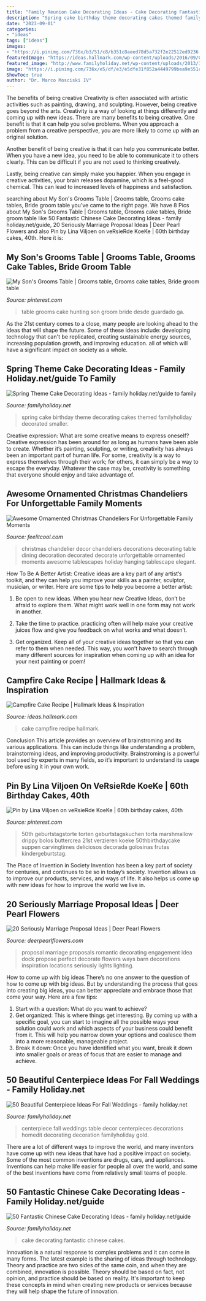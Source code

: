 ```yaml
---
title: "Family Reunion Cake Decorating Ideas - Cake Decorating Fantastic Chinese Cakes"
description: "Spring cake birthday theme decorating cakes themed familyholiday decorated smaller"
date: "2023-09-01"
categories:
- "ideas"
tags: ["ideas"]
images:
- "https://i.pinimg.com/736x/b3/51/c8/b351c8aeed78d5a732f2e22512ed9236.jpg"
featuredImage: "https://ideas.hallmark.com/wp-content/uploads/2016/09/CampfireCake600x600.jpg"
featured_image: "http://www.familyholiday.net/wp-content/uploads/2013/12/50-Fantastic-Chinese-Cake-Decorating-Ideas_3.jpg"
image: "https://i.pinimg.com/736x/e5/df/e3/e5dfe31f852a4449799bea9e551c5c2f.jpg"
ShowToc: true
author: "Dr. Marco Mosciski IV"
---
```



The benefits of being creative
Creativity is often associated with artistic activities such as painting, drawing, and sculpting. However, being creative goes beyond the arts. Creativity is a way of looking at things differently and coming up with new ideas.
There are many benefits to being creative. One benefit is that it can help you solve problems. When you approach a problem from a creative perspective, you are more likely to come up with an original solution.

Another benefit of being creative is that it can help you communicate better. When you have a new idea, you need to be able to communicate it to others clearly. This can be difficult if you are not used to thinking creatively.

Lastly, being creative can simply make you happier. When you engage in creative activities, your brain releases dopamine, which is a feel-good chemical. This can lead to increased levels of happiness and satisfaction.

	

		
searching about My Son&#039;s Grooms Table | Grooms table, Grooms cake tables, Bride groom table you've came to the right page. We have 8 Pics about My Son&#039;s Grooms Table | Grooms table, Grooms cake tables, Bride groom table like 50 Fantastic Chinese Cake Decorating Ideas - family holiday.net/guide, 20 Seriously Marriage Proposal Ideas | Deer Pearl Flowers and also Pin by Lina Viljoen on veRsieRde KoeKe | 60th birthday cakes, 40th. Here it is:
		
    
## My Son&#039;s Grooms Table | Grooms Table, Grooms Cake Tables, Bride Groom Table

<img loading=lazy src="https://i.pinimg.com/736x/b3/51/c8/b351c8aeed78d5a732f2e22512ed9236.jpg" onerror="this.onerror=null;this.src='https://tse4.mm.bing.net/th?id=OIP.9uv_e4tsFezOcVz1I3AxogHaLt&amp;pid=15.1';" alt="My Son&#039;s Grooms Table | Grooms table, Grooms cake tables, Bride groom table">

_Source: pinterest.com_

>table grooms cake hunting son groom bride desde guardado ga. 

	

As the 21st century comes to a close, many people are looking ahead to the ideas that will shape the future. Some of these ideas include: developing technology that can't be replicated, creating sustainable energy sources, increasing population growth, and improving education. all of which will have a significant impact on society as a whole.

    
## Spring Theme Cake Decorating Ideas - Family Holiday.net/guide To Family

<img loading=lazy src="https://www.familyholiday.net/wp-content/uploads/2013/04/Spring-Theme-Cake-Decorating-Ideas_10.jpg" onerror="this.onerror=null;this.src='https://tse2.mm.bing.net/th?id=OIP.dcU-62Km1Jp-C9piJjjkjwHaLH&amp;pid=15.1';" alt="Spring Theme Cake Decorating Ideas - family holiday.net/guide to family">

_Source: familyholiday.net_

>spring cake birthday theme decorating cakes themed familyholiday decorated smaller. 

	

Creative expression: What are some creative means to express oneself?
Creative expression has been around for as long as humans have been able to create. Whether it’s painting, sculpting, or writing, creativity has always been an important part of human life. For some, creativity is a way to express themselves through their work; for others, it can simply be a way to escape the everyday. Whatever the case may be, creativity is something that everyone should enjoy and take advantage of.

    
## Awesome Ornamented Christmas Chandeliers For Unforgettable Family Moments

<img loading=lazy src="http://feelitcool.com/wp-content/uploads/2015/11/splendid-christmas-decor-chandelier.jpg" onerror="this.onerror=null;this.src='https://tse4.mm.bing.net/th?id=OIP.rn8UmXJTkWtU3pFL5I2jpgHaLG&amp;pid=15.1';" alt="Awesome Ornamented Christmas Chandeliers For Unforgettable Family Moments">

_Source: feelitcool.com_

>christmas chandelier decor chandeliers decorations decorating table dining decoration decorated decorate unforgettable ornamented moments awesome tablescapes holiday hanging tablescape elegant. 

	

How To Be A Better Artist:
Creative ideas are a key part of any artist’s toolkit, and they can help you improve your skills as a painter, sculptor, musician, or writer. Here are some tips to help you become a better artist:
1. Be open to new ideas. When you hear new Creative Ideas, don’t be afraid to explore them. What might work well in one form may not work in another.

2. Take the time to practice. practicing often will help make your creative juices flow and give you feedback on what works and what doesn’t.

3. Get organized. Keep all of your creative ideas together so that you can refer to them when needed. This way, you won’t have to search through many different sources for inspiration when coming up with an idea for your next painting or poem!

    
## Campfire Cake Recipe | Hallmark Ideas &amp; Inspiration

<img loading=lazy src="https://ideas.hallmark.com/wp-content/uploads/2016/09/CampfireCake600x600.jpg" onerror="this.onerror=null;this.src='https://tse4.mm.bing.net/th?id=OIP.8ehZCUc1ZrEO-NeHZj_6AQHaHa&amp;pid=15.1';" alt="Campfire Cake Recipe | Hallmark Ideas &amp; Inspiration">

_Source: ideas.hallmark.com_

>cake campfire recipe hallmark. 

	

Conclusion
This article provides an overview of brainstroming and its various applications. This can include things like understanding a problem, brainstorming ideas, and improving productivity. Brainstroming is a powerful tool used by experts in many fields, so it’s important to understand its usage before using it in your own work.

    
## Pin By Lina Viljoen On VeRsieRde KoeKe | 60th Birthday Cakes, 40th

<img loading=lazy src="https://i.pinimg.com/736x/e5/df/e3/e5dfe31f852a4449799bea9e551c5c2f.jpg" onerror="this.onerror=null;this.src='https://tse1.mm.bing.net/th?id=OIP.V8Q6ESpP2hNh2i4lw7HJUQHaKq&amp;pid=15.1';" alt="Pin by Lina Viljoen on veRsieRde KoeKe | 60th birthday cakes, 40th">

_Source: pinterest.com_

>50th geburtstagstorte torten geburtstagskuchen torta marshmallow drippy bolos buttercrea 21st verzieren koeke 50thbirthdaycake suppen carvingtimes deliciosos decorada golosinas frutas kindergeburtstag. 

	

The Place of Invention in Society
Invention has been a key part of society for centuries, and continues to be so in today’s society. Invention allows us to improve our products, services, and ways of life. It also helps us come up with new ideas for how to improve the world we live in.

    
## 20 Seriously Marriage Proposal Ideas | Deer Pearl Flowers

<img loading=lazy src="http://www.deerpearlflowers.com/wp-content/uploads/2016/08/Proposal-Locations-Ideas-12.jpg" onerror="this.onerror=null;this.src='https://tse1.mm.bing.net/th?id=OIP.uS1b9753YqxGTzw_O91x6wHaLH&amp;pid=15.1';" alt="20 Seriously Marriage Proposal Ideas | Deer Pearl Flowers">

_Source: deerpearlflowers.com_

>proposal marriage proposals romantic decorating engagement idea dock propose perfect decorate flowers ways barn decorations inspiration locations seriously lights lighting. 

	

How to come up with big ideas
There’s no one answer to the question of how to come up with big ideas. But by understanding the process that goes into creating big ideas, you can better appreciate and embrace those that come your way. Here are a few tips:
1. Start with a question: What do you want to achieve?
2. Get organized: This is where things get interesting. By coming up with a specific goal, you can start to imagine all the possible ways your solution could work and which aspects of your business could benefit from it. This will help you narrow down your options and coalesce them into a more reasonable, manageable project.
3. Break it down: Once you have identified what you want, break it down into smaller goals or areas of focus that are easier to manage and achieve.

    
## 50 Beautiful Centerpiece Ideas For Fall Weddings - Family Holiday.net

<img loading=lazy src="http://www.familyholiday.net/wp-content/uploads/2013/09/50-Beautiful-Centerpiece-Ideas-For-Fall-Weddings_39.jpg" onerror="this.onerror=null;this.src='https://tse2.mm.bing.net/th?id=OIP.4puhQsy0f0nUf8vKHV20CQHaLH&amp;pid=15.1';" alt="50 Beautiful Centerpiece Ideas For Fall Weddings - family holiday.net">

_Source: familyholiday.net_

>centerpiece fall weddings table decor centerpieces decorations homedit decorating decoration familyholiday gold. 

	

There are a lot of different ways to improve the world, and many inventors have come up with new ideas that have had a positive impact on society. Some of the most common inventions are drugs, cars, and appliances. Inventions can help make life easier for people all over the world, and some of the best inventions have come from relatively small teams of people.

    
## 50 Fantastic Chinese Cake Decorating Ideas - Family Holiday.net/guide

<img loading=lazy src="http://www.familyholiday.net/wp-content/uploads/2013/12/50-Fantastic-Chinese-Cake-Decorating-Ideas_3.jpg" onerror="this.onerror=null;this.src='https://tse4.mm.bing.net/th?id=OIP.bQGvCogphPabouFVjgOIAQHaKf&amp;pid=15.1';" alt="50 Fantastic Chinese Cake Decorating Ideas - family holiday.net/guide">

_Source: familyholiday.net_

>cake decorating fantastic chinese cakes. 

	

Innovation is a natural response to complex problems and it can come in many forms. The latest example is the sharing of ideas through technology. Theory and practice are two sides of the same coin, and when they are combined, innovation is possible. Theory should be based on fact, not opinion, and practice should be based on reality. It's important to keep these concepts in mind when creating new products or services because they will help shape the future of innovation.

